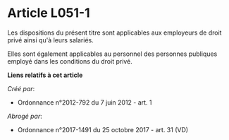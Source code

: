 # Article L051-1

Les dispositions du présent titre sont applicables aux employeurs de droit privé ainsi qu'à leurs salariés. 

Elles sont également applicables au personnel des personnes publiques employé dans les conditions du droit privé.

**Liens relatifs à cet article**

_Créé par_:

  - Ordonnance n°2012-792 du 7 juin 2012 - art. 1

_Abrogé par_:

  - Ordonnance n°2017-1491 du 25 octobre 2017 - art. 31 (VD)
